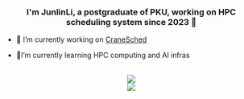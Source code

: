 ### <div align="center">I'm JunlinLi, a postgraduate of PKU, working on HPC scheduling system since 2023 🚀</div>  
  

- 🔭 I’m currently working on [CraneSched](https://github.com/PKUHPC/CraneSched)  
  

- 🌱I’m currently learning HPC computing and AI infras  
  

<br/>  

<div align="center"><img src="https://github-readme-stats.vercel.app/api?username=L-Xiafeng&show_icons=true&count_private=true&hide_border=true&theme=blue_navy" align="center" /></div>  

<div align="center">
<img src="https://github-readme-stats.vercel.app/api/top-langs/?username=L-Xiafeng&theme=blue_navy" align="center" height="" width="" />
</div>  

<br />
